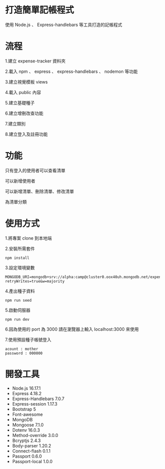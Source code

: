 # 打造簡單記帳程式

使用 Node.js 、 Express-handlebars 等工具打造的記帳程式

# 流程

1.建立 expense-tracker 資料夾

2.載入 npm 、 express 、 express-handlebars 、 nodemon 等功能

3.建立視覺模板 views

4.載入 public 內容

5.建立基礎種子

6.建立增刪改查功能

7.建立類別

8.建立登入及註冊功能

# 功能

只有登入的使用者可以查看清單

可以新增使用者

可以新增清單、刪除清單、修改清單

為清單分類

# 使用方式

1.將專案 clone 到本地端

2.安裝所需套件

```
npm install
```

3.設定環境變數

```
MONGODB_URI=mongodb+srv://alpha:camp@cluster0.oox40uh.mongodb.net/expense?retryWrites=true&w=majority
```

4.產出種子資料

```
npm run seed
```

5.啟動伺服器

```
npm run dev
```

6.因為使用的 port 為 3000 請在瀏覽器上輸入 localhost:3000 來使用

7.使用預設種子帳號登入

```
acount : mother
password : 000000
```

# 開發工具

- Node.js 16.17.1
- Express 4.18.2
- Express-Handlebars 7.0.7
- Express-session 1.17.3
- Bootstrap 5
- Font-awesome
- MongoDB
- Mongoose 7.1.0
- Dotenv 16.0.3
- Method-override 3.0.0
- Bcryptjs 2.4.3
- Body-parser 1.20.2
- Connect-flash 0.1.1
- Passport 0.6.0
- Passport-local 1.0.0
